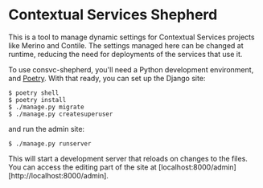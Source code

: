 # Contextual Services Shepherd

This is a tool to manage dynamic settings for Contextual Services projects like
Merino and Contile. The settings managed here can be changed at runtime,
reducing the need for deployments of the services that use it.

To use consvc-shepherd, you'll need a Python development environment, and
[Poetry][]. With that ready, you can set up the Django site:

```shell
$ poetry shell
$ poetry install
$ ./manage.py migrate
$ ./manage.py createsuperuser
```

and run the admin site:

```shell
$ ./manage.py runserver
```

This will start a development server that reloads on changes to the files. You
can access the editing part of the site at
[localhost:8000/admin][http://localhost:8000/admin].

[poetry]: https://python-poetry.org/
